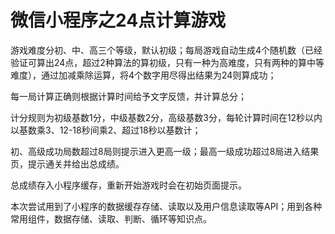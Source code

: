 # 微信小程序之24点计算游戏

游戏难度分初、中、高三个等级，默认初级；每局游戏自动生成4个随机数（已经验证可算出24点，超过2种算法的算初级，只有一种为高难度，只有两种的算中等难度），通过加减乘除运算，将4个数字用尽得出结果为24则算成功；

每一局计算正确则根据计算时间给予文字反馈，并计算总分；

计分规则为初级基数1分，中级基数2分，高级基数3分，每轮计算时间在12秒以内以基数乘3、12-18秒间乘2、超过18秒以基数计；

初、高级成功局数超过8局则提示进入更高一级；最高一级成功超过8局进入结果页，提示通关并给出总成绩。

总成绩存入小程序缓存，重新开始游戏时会在初始页面提示。

本次尝试用到了小程序的数据缓存存储、读取以及用户信息读取等API；用到各种常用组件，数据存储、读取、判断、循环等知识点。
